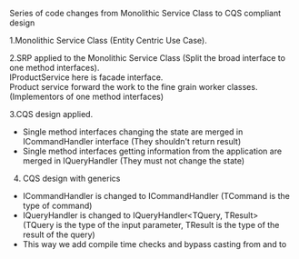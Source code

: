 Series of code changes from Monolithic Service Class to CQS compliant design  

1.Monolithic Service Class (Entity Centric Use Case).  

2.SRP applied to the Monolithic Service Class (Split the broad interface to one method interfaces).  
  IProductService here is facade interface.  
  Product service forward the work to the fine grain worker classes. (Implementors of one method interfaces)  
  
3.CQS design applied.  
  - Single method interfaces changing the state are merged in ICommandHandler interface (They shouldn't return result)  
  - Single method interfaces getting information from the application are merged in IQueryHandler (They must not change the state)  
4. CQS design with generics  
  - ICommandHandler is changed to ICommandHandler<TCommand> (TCommand is the type of command)  
  - IQueryHandler is changed to IQueryHandler<TQuery, TResult>  
    (TQuery is the type of the  input parameter, TResult is the type of the result of the query)  
  - This way we add compile time checks and bypass casting from and to  

